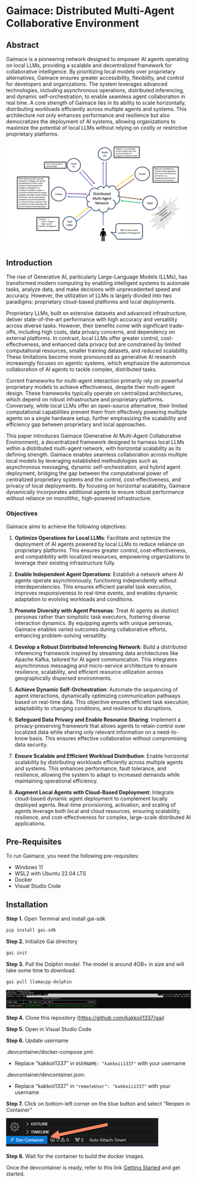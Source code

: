 # Gaimace: Distributed Multi-Agent Collaborative Environment

## Abstract

Gaimace is a pioneering network designed to empower AI agents operating on local LLMs, providing a scalable and decentralized framework for collaborative intelligence. By prioritizing local models over proprietary alternatives, Gaimace ensures greater accessibility, flexibility, and control for developers and organizations. The system leverages advanced technologies, including asynchronous operations, distributed inferencing, and dynamic self-orchestration, to enable seamless agent collaboration in real time. A core strength of Gaimace lies in its ability to scale horizontally, distributing workloads efficiently across multiple agents and systems. This architecture not only enhances performance and resilience but also democratizes the deployment of AI systems, allowing organizations to maximize the potential of local LLMs without relying on costly or restrictive proprietary platforms.

![network](/docs/img/network.png)

## Introduction

The rise of Generative AI, particularly Large-Language Models (LLMs), has transformed modern computing by enabling intelligent systems to automate tasks, analyze data, and make decisions with unprecedented speed and accuracy. However, the utilization of LLMs is largely divided into two paradigms: proprietary cloud-based platforms and local deployments.

Proprietary LLMs, built on extensive datasets and advanced infrastructure, deliver state-of-the-art performance with high accuracy and versatility across diverse tasks. However, their benefits come with significant trade-offs, including high costs, data privacy concerns, and dependency on external platforms. In contrast, local LLMs offer greater control, cost-effectiveness, and enhanced data privacy but are constrained by limited computational resources, smaller training datasets, and reduced scalability. These limitations become more pronounced as generative AI research increasingly focuses on agentic systems, which emphasize the autonomous collaboration of AI agents to tackle complex, distributed tasks.

Current frameworks for multi-agent interaction primarily rely on powerful proprietary models to achieve effectiveness, despite their multi-agent design. These frameworks typically operate on centralized architectures, which depend on robust infrastructure and proprietary platforms. Conversely, while local LLMs offer an open-source alternative, their limited computational capabilities prevent them from effectively powering multiple agents on a single hardware setup, further emphasizing the scalability and efficiency gap between proprietary and local approaches.

This paper introduces Gaimace (Generative AI Multi-Agent Collaborative Environment), a decentralized framework designed to harness local LLMs within a distributed multi-agent network, with horizontal scalability as its defining strength. Gaimace enables seamless collaboration across multiple local models by leveraging established methodologies such as asynchronous messaging, dynamic self-orchestration, and hybrid agent deployment, bridging the gap between the computational power of centralized proprietary systems and the control, cost-effectiveness, and privacy of local deployments. By focusing on horizontal scalability, Gaimace dynamically incorporates additional agents to ensure robust performance without reliance on monolithic, high-powered infrastructure.

### Objectives

Gaimace aims to achieve the following objectives:

1. **Optimize Operations for Local LLMs**: Facilitate and optimize the deployment of AI agents powered by local LLMs to reduce reliance on proprietary platforms. This ensures greater control, cost-effectiveness, and compatibility with localized resources, empowering organizations to leverage their existing infrastructure fully.

2. **Enable Independent Agent Operations**: Establish a network where AI agents operate asynchronously, functioning independently without interdependencies. This ensures efficient parallel task execution, improves responsiveness to real-time events, and enables dynamic adaptation to evolving workloads and conditions.

3. **Promote Diversity with Agent Personas**: Treat AI agents as distinct personas rather than simplistic task executors, fostering diverse interaction dynamics. By equipping agents with unique personas, Gaimace enables varied outcomes during collaborative efforts, enhancing problem-solving versatility.

4. **Develop a Robust Distributed Inferencing Network**: Build a distributed inferencing framework inspired by streaming data architectures like Apache Kafka, tailored for AI agent communication. This integrates asynchronous messaging and micro-service architecture to ensure resilience, scalability, and efficient resource utilization across geographically dispersed environments.

5. **Achieve Dynamic Self-Orchestration**: Automate the sequencing of agent interactions, dynamically optimizing communication pathways based on real-time data. This objective ensures efficient task execution, adaptability to changing conditions, and resilience to disruptions.

6. **Safeguard Data Privacy and Enable Resource Sharing**: Implement a privacy-preserving framework that allows agents to retain control over localized data while sharing only relevant information on a need-to-know basis. This ensures effective collaboration without compromising data security.

7. **Ensure Scalable and Efficient Workload Distribution**: Enable horizontal scalability by distributing workloads efficiently across multiple agents and systems. This enhances performance, fault tolerance, and resilience, allowing the system to adapt to increased demands while maintaining operational efficiency.

8. **Augment Local Agents with Cloud-Based Deployment**: Integrate cloud-based dynamic agent deployment to complement locally deployed agents. Real-time provisioning, activation, and scaling of agents leverage both local and cloud resources, ensuring scalability, resilience, and cost-effectiveness for complex, large-scale distributed AI applications.

## Pre-Requisites

To run Gaimace, you need the following pre-requisites:

-   Windows 11
-   WSL2 with Ubuntu 22.04 LTS
-   Docker
-   Visual Studio Code

## Installation

**Step 1.** Open Terminal and install gai-sdk

```bash
pip install gai-sdk
```

**Step 2.** Initialize Gai directory

```bash
gai init
```

**Step 3.** Pull the Dolphin model. The model is around 4GB+ in size and will take some time to download.

```bash
gai pull llamacpp-dolphin
```

![gai pull llamacpp-dolphin](/docs/img/gai-pull-llamacpp-dolphin.png)

**Step 4.** Clone this repository (https://github.com/kakkoii1337/gai)

**Step 5.** Open in Visual Studio Code

**Step 6.** Update username

.devcontainer/docker-compose.yml:

-   Replace "kakkoii1337" in `USERNAME: "kakkoii1337"` with your username

.devcontainer/devcontainer.json:

-   Replace "kakkoii1337" in `"remoteUser": "kakkoii1337"` with your username

**Step 7.** Click on bottom-left corner on the blue button and select "Reopen in Container"

![Reopen in Container](/docs/img/dev-container.png)

**Step 8.** Wait for the container to build the docker images.

Once the devcontainer is ready, refer to this link [Getting Started](/docs/01_getting_started.ipynb) and get started.
